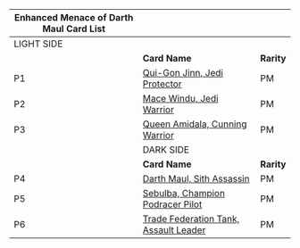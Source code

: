 | **Enhanced Menace of Darth Maul Card List** |                                                              |            |
| ------------------------------------------- | ------------------------------------------------------------ | ---------- |
| LIGHT SIDE                                  |                                                              |            |
|                                             | **Card Name**                                                | **Rarity** |
| P1                                          | [Qui-Gon Jinn, Jedi Protector](https://web.archive.org/web/20040813071536/http://www.decipher.com/youngjedi/cardlists/enhancedmenaceofdarthmaul/light/small/quigonjinn.html) | PM         |
| P2                                          | [Mace Windu, Jedi Warrior](https://web.archive.org/web/20040813071536/http://www.decipher.com/youngjedi/cardlists/enhancedmenaceofdarthmaul/light/small/macewindu.html) | PM         |
| P3                                          | [Queen Amidala, Cunning Warrior](https://web.archive.org/web/20040813071536/http://www.decipher.com/youngjedi/cardlists/enhancedmenaceofdarthmaul/light/small/queenamidala.html) | PM         |
|                                             | DARK SIDE                                                    |            |
|                                             | **Card Name**                                                | **Rarity** |
| P4                                          | [Darth Maul, Sith Assassin](https://web.archive.org/web/20040813071536/http://www.decipher.com/youngjedi/cardlists/enhancedmenaceofdarthmaul/dark/small/darthmaul.html) | PM         |
| P5                                          | [Sebulba, Champion Podracer Pilot](https://web.archive.org/web/20040813071536/http://www.decipher.com/youngjedi/cardlists/enhancedmenaceofdarthmaul/dark/small/sebulba.html) | PM         |
| P6                                          | [Trade Federation Tank, Assault Leader](https://web.archive.org/web/20040813071536/http://www.decipher.com/youngjedi/cardlists/enhancedmenaceofdarthmaul/dark/small/tradefederationtank.html) | PM         |